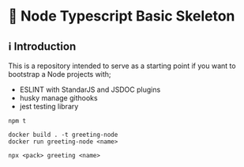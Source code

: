 # 🚀 Node Typescript Basic Skeleton

## ℹ️ Introduction

This is a repository intended to serve as a starting point if you want to bootstrap a Node projects with;

- ESLINT with StandarJS and JSDOC plugins
- husky manage githooks
- jest testing library

```
npm t
```

```
docker build . -t greeting-node
docker run greeting-node <name>
```

```
npx <pack> greeting <name>
```

